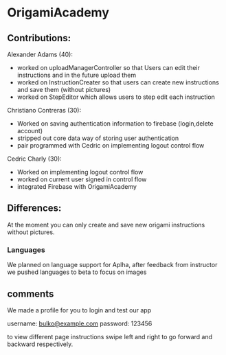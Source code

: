 # OrigamiAcademy

## Contributions: 

Alexander Adams (40): 
 * worked on uploadManagerController 
   so that Users can edit their 
   instructions and in the future upload 
   them
 * worked on InstructionCreater so that
   users can create new instructions
   and save them (without pictures)
 * worked on StepEditor which allows 
   users to step edit each instruction

Christiano Contreras (30):
  * Worked on saving authentication information
    to firebase (login,delete account)
  * stripped out core data way of storing
    user authentication
  * pair programmed with Cedric on implementing
    logout control flow

Cedric Charly (30):
  * Worked on implementing logout
    control flow
  * worked on current user signed 
    in control flow
  * integrated Firebase with 
    OrigamiAcademy

## Differences:
At the moment you can only create and save new origami instructions without pictures.

### Languages
We planned on language support for Aplha, after feedback from instructor we pushed languages to beta to focus on images

## comments 
We made a profile for you to login and test our app

username: bulko@example.com
password: 123456

to view different page instructions swipe left and right to go forward and backward respectively.
